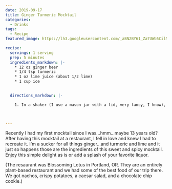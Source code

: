 ```yaml
---
date: 2019-09-17
title: Ginger Turmeric Mocktail
categories:
  - Drinks
tags:
  - Recipe
featured_image: https://lh3.googleusercontent.com/_aBN2BY61_Za7UWb5CilMynrTpocdPqGXSMo8K4mfOYlkRVT8JdNvU-vMW1I4qQFxHhownQLTOZeNoSvJTZq3KgPggTmZ77abjyfpLALC1KyqXbzWG8GIGZOuNVapyanPHXo7ke1dPw=w2400 

recipe:
  servings: 1 serving
  prep: 5 minutes
  ingredients_markdown: |-
    * 12 oz ginger beer
    * 1/4 tsp turmeric
    * 1 oz lime juice (about 1/2 lime)
    * 1 cup ice
    

  directions_markdown: |-

    1. In a shaker (I use a mason jar with a lid, very fancy, I know), combine ginger beer, turmeric, lime juice, and ice. Give it a shake and serve cold! 

 

---
```

Recently I had my first mocktail since I was...hmm...maybe 13 years old? After having this mocktail at a restaurant, I fell in love and knew I had to recreate it. I'm a sucker for all things ginger...and turmeric and lime and it just so happens those are the ingredients of this sweet and spicy mocktail. Enjoy this simple delight as is or add a splash of your favorite liquor.

(The resaurant was Blossoming Lotus in Portland, OR. They are an entirely plant-based restaurant and we had some of the best food of our trip there. We got nachos, crispy potatoes, a caesar salad, and a chocolate chip cookie.)
